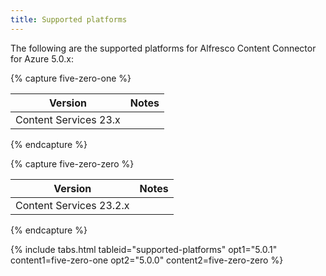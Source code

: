 ```yaml
---
title: Supported platforms
---
```


The following are the supported platforms for Alfresco Content Connector for Azure 5.0.x:

{% capture five-zero-one %}

| Version | Notes |
| ------- | ----- |
| Content Services 23.x | |

{% endcapture %}

{% capture five-zero-zero %}

| Version | Notes |
| ------- | ----- |
| Content Services 23.2.x | |

{% endcapture %}

{% include tabs.html tableid="supported-platforms" opt1="5.0.1" content1=five-zero-one opt2="5.0.0" content2=five-zero-zero %}